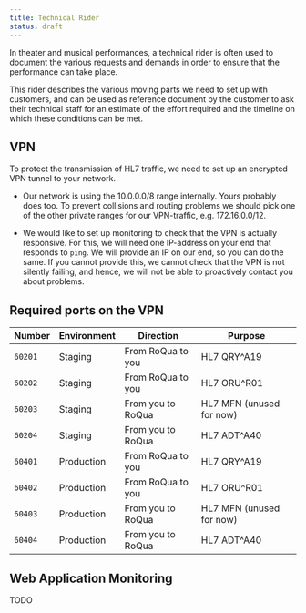 ```yaml
---
title: Technical Rider
status: draft
---
```


In theater and musical performances, a technical rider is often used to document
the various requests and demands in order to ensure that the performance can
take place.

This rider describes the various moving parts we need to set up with customers,
and can be used as reference document by the customer to ask their technical
staff for an estimate of the effort required and the timeline on which these
conditions can be met.

## VPN

To protect the transmission of HL7 traffic, we need to set up an encrypted VPN
tunnel to your network.

* Our network is using the 10.0.0.0/8 range internally. Yours probably does too.
  To prevent collisions and routing problems we should pick one of the other
  private ranges for our VPN-traffic, e.g. 172.16.0.0/12.

* We would like to set up monitoring to check that the VPN is actually responsive.
  For this, we will need one IP-address on your end that responds to `ping`. We
  will provide an IP on our end, so you can do the same. If you cannot provide
  this, we cannot check that the VPN is not silently failing, and hence, we will
  not be able to proactively contact you about problems.

## Required ports on the VPN

Number  | Environment | Direction          | Purpose
--------|-------------|--------------------|----------
`60201` | Staging     | From RoQua to you  | HL7 QRY^A19
`60202` | Staging     | From RoQua to you  | HL7 ORU^R01
`60203` | Staging     | From you to RoQua  | HL7 MFN (unused for now)
`60204` | Staging     | From you to RoQua  | HL7 ADT^A40
`60401` | Production  | From RoQua to you  | HL7 QRY^A19
`60402` | Production  | From RoQua to you  | HL7 ORU^R01
`60403` | Production  | From you to RoQua  | HL7 MFN (unused for now)
`60404` | Production  | From you to RoQua  | HL7 ADT^A40

## Web Application Monitoring

TODO